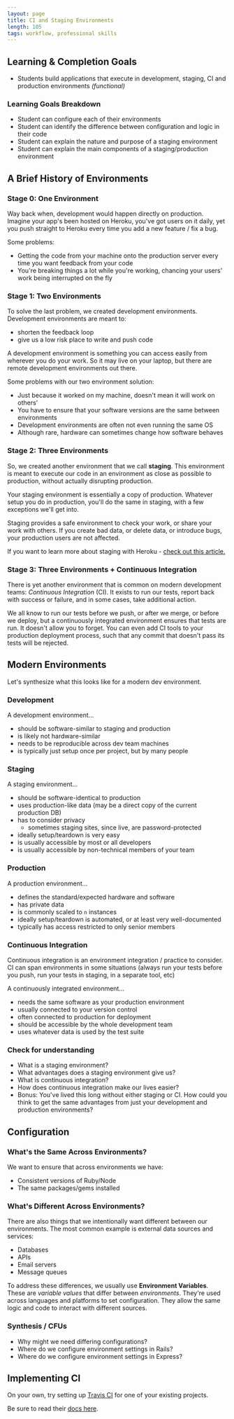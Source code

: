 ```yaml
---
layout: page
title: CI and Staging Environments
length: 105
tags: workflow, professional skills
---
```

<!-- Linked in the group project under terrificus development. -->

## Learning & Completion Goals

*   Students build applications that execute in development, staging, CI and production environments *(functional)*

### Learning Goals Breakdown

*   Student can configure each of their environments
*   Student can identify the difference between configuration and logic in their code
*   Student can explain the nature and purpose of a staging environment
*   Student can explain the main components of a staging/production environment

## A Brief History of Environments

### Stage 0: One Environment

Way back when, development would happen directly on production. Imagine your app's been hosted on Heroku, you've got users on it daily, yet you push straight to Heroku every time you add a new feature / fix a bug.

Some problems:

*   Getting the code from your machine onto the production server every time you want feedback from your code
*   You're breaking things a lot while you're working, chancing your users' work being interrupted on the fly

### Stage 1: Two Environments

To solve the last problem, we created development environments. Development environments are meant to:

*   shorten the feedback loop
*   give us a low risk place to write and push code

A development environment is something you can access easily from wherever you do your work. So it may live on your laptop, but there are remote development environments out there.

Some problems with our two environment solution:

*   Just because it worked on my machine, doesn't mean it will work on others'
*   You have to ensure that your software versions are the same between environments
*   Development environments are often not even running the same OS
*   Although rare, hardware can sometimes change how software behaves

### Stage 2: Three Environments

So, we created another environment that we call **staging**. This environment is meant to execute our code in an environment as close as possible to production, without actually disrupting production.

Your staging environment is essentially a copy of production. Whatever setup you do in production, you'll do the same in staging, with a few exceptions we'll get into.

Staging provides a safe environment to check your work, or share your work with others. If you create bad data, or delete data, or introduce bugs, your production users are not affected.

If you want to learn more about staging with Heroku - [check out this article.](https://devcenter.heroku.com/articles/multiple-environments)

### Stage 3: Three Environments + Continuous Integration

There is yet another environment that is common on modern development teams: *Continuous Integration* (CI). It exists to run our tests, report back with success or failure, and in some cases, take additional action.

We all know to run our tests before we push, or after we merge, or before we deploy, but a continuously integrated environment ensures that tests are run. It doesn't allow you to forget. You can even add CI tools to your production deployment process, such that any commit that doesn't pass its tests will be rejected.

## Modern Environments

Let's synthesize what this looks like for a modern dev environment.

### Development

A development environment...

*   should be software-similar to staging and production
*   is likely not hardware-similar
*   needs to be reproducible across dev team machines
*   is typically just setup once per project, but by many people

### Staging

A staging environment...

*   should be software-identical to production
*   uses production-like data (may be a direct copy of the current production DB)
*   has to consider privacy
    * sometimes staging sites, since live, are password-protected
*   ideally setup/teardown is very easy
*   is usually accessible by most or all developers
*   is usually accessible by non-technical members of your team

### Production

A production environment...

*   defines the standard/expected hardware and software
*   has private data
*   is commonly scaled to `n` instances
*   ideally setup/teardown is automated, or at least very well-documented
*   typically has access restricted to only senior members

### Continuous Integration

Continuous integration is an environment integration / practice to consider. CI can span environments in some situations (always run your tests before you push, run your tests in staging, in a separate tool, etc)

A continuously integrated environment...

*   needs the same software as your production environment
*   usually connected to your version control
*   often connected to production for deployment
*   should be accessible by the whole development team
*   uses whatever data is used by the test suite

### Check for understanding

*   What is a staging environment?
*   What advantages does a staging environment give us?
*   What is continuous integration?
*   How does continuous integration make our lives easier?
*   Bonus: You've lived this long without either staging or CI. How could you think to get the same advantages from just your development and production environments?

## Configuration

### What's the Same Across Environments?

We want to ensure that across environments we have:

*   Consistent versions of Ruby/Node
*   The same packages/gems installed

### What's Different Across Environments?

There are also things that we intentionally want different between our environments. The most common example is external data sources and services:

*   Databases
*   APIs
*   Email servers
*   Message queues

To address these differences, we usually use **Environment Variables**. These are *variable values* that differ between *environments*. They're used across languages and platforms to set configuration. They allow the same logic and code to interact with different sources.

### Synthesis / CFUs

*   Why might we need differing configurations?
*   Where do we configure environment settings in Rails?
*   Where do we configure environment settings in Express?

## Implementing CI

On your own, try setting up [Travis CI](https://travis-ci.org/) for one of your existing projects.

Be sure to read their [docs here](https://docs.travis-ci.com/user/getting-started/).
